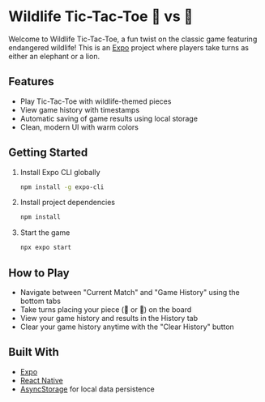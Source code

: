 # Wildlife Tic-Tac-Toe 🐘 vs 🦁

Welcome to Wildlife Tic-Tac-Toe, a fun twist on the classic game featuring endangered wildlife! This is an [Expo](https://expo.dev) project where players take turns as either an elephant or a lion.

## Features

-   Play Tic-Tac-Toe with wildlife-themed pieces
-   View game history with timestamps
-   Automatic saving of game results using local storage
-   Clean, modern UI with warm colors

## Getting Started

1. Install Expo CLI globally

    ```bash
    npm install -g expo-cli
    ```

2. Install project dependencies

    ```bash
    npm install
    ```

3. Start the game
    ```bash
    npx expo start
    ```

## How to Play

-   Navigate between "Current Match" and "Game History" using the bottom tabs
-   Take turns placing your piece (🐘 or 🦁) on the board
-   View your game history and results in the History tab
-   Clear your game history anytime with the "Clear History" button

## Built With

-   [Expo](https://expo.dev)
-   [React Native](https://reactnative.dev)
-   [AsyncStorage](https://docs.expo.dev/versions/latest/sdk/async-storage/) for local data persistence
